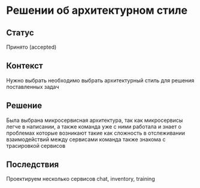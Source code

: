 # Решении об архитектурном стиле

## Статус

Принято (accepted)

## Контекст

Нужно выбрать необходимо выбрать архитектурный стиль для решения 
поставленных задач

## Решение

Была выбрана микросервисная архитектура, так как 
микросервисы легче в написании, а также команда уже с ними работала и 
знает о проблемах которые возникают такие как сложность в отслеживании взаимодействий между сервисами 
команда также знакома с трасировкой сервисов

## Последствия

Проектируем несколько сервисов chat, inventory, training